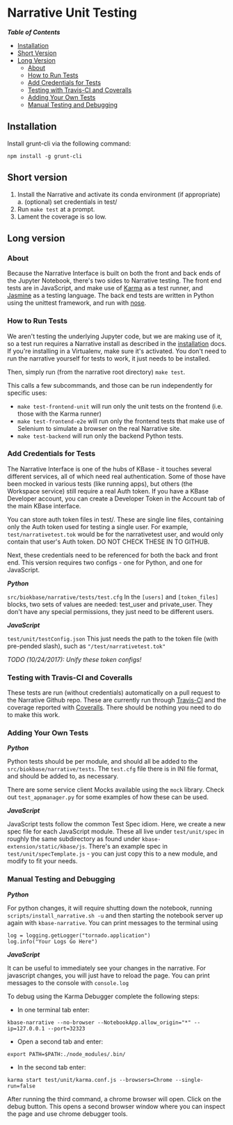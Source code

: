 # Narrative Unit Testing

***Table of Contents***

- [Installation](#installation)
- [Short Version](#short-version)
- [Long Version](#long-version)
  - [About](#about)
  - [How to Run Tests](#how-to-run-tests)
  - [Add Credentials for Tests](#add-credentials-for-tests)
  - [Testing with Travis-CI and Coveralls](#testing-with-travis-ci-and-coveralls)
  - [Adding Your Own Tests](#adding-your-own-tests)
  - [Manual Testing and Debugging](#manual-testing-and-debugging)

## Installation

Install grunt-cli via the following command:

```
npm install -g grunt-cli
```

## Short version

1. Install the Narrative and activate its conda environment (if appropriate)
    a. (optional) set credentials in test/
2. Run `make test` at a prompt.
3. Lament the coverage is so low.

## Long version

### About

Because the Narrative Interface is built on both the front and back ends of the Jupyter Notebook, there's two sides to Narrative testing. The front end tests are in JavaScript, and make use of [Karma](http://karma-runner.github.io/1.0/index.html) as a test runner, and [Jasmine](https://jasmine.github.io/2.0/introduction.html) as a testing language. The back end tests are written in Python using the unittest framework, and run with [nose](http://nose.readthedocs.io/en/latest/).

### How to Run Tests

We aren't testing the underlying Jupyter code, but we are making use of it, so a test run requires a Narrative install as described in the [installation](../install/local_install.md) docs. If you're installing in a Virtualenv, make sure it's activated. You don't need to run the narrative yourself for tests to work, it just needs to be installed.

Then, simply run (from the narrative root directory) `make test`.

This calls a few subcommands, and those can be run independently for specific uses:

- `make test-frontend-unit` will run only the unit tests on the frontend (i.e. those with the Karma runner)
- `make test-frontend-e2e` will run only the frontend tests that make use of Selenium to simulate a browser on the real Narrative site.
- `make test-backend` will run only the backend Python tests.

### Add Credentials for Tests

The Narrative Interface is one of the hubs of KBase - it touches several different services, all of which need real authentication. Some of those have been mocked in various tests (like running apps), but others (the Workspace service) still require a real Auth token. If you have a KBase Developer account, you can create a Developer Token in the Account tab of the main KBase interface.

You can store auth token files in test/. These are single line files, containing only the Auth token used for testing a single user. For example, `test/narrativetest.tok` would be for the narrativetest user, and would only contain that user's Auth token. DO NOT CHECK THESE IN TO GITHUB.

Next, these credentials need to be referenced for both the back and front end. This version requires two configs - one for Python, and one for JavaScript.

***Python***

`src/biokbase/narrative/tests/test.cfg`
In the `[users]` and `[token_files]` blocks, two sets of values are needed: test_user and private_user. They don't have any special permissions, they just need to be different users.

***JavaScript***

`test/unit/testConfig.json`
This just needs the path to the token file (with pre-pended slash), such as `"/test/narrativetest.tok"`

*TODO (10/24/2017): Unify these token configs!*

### Testing with Travis-CI and Coveralls

These tests are run (without credentials) automatically on a pull request to the Narrative Github repo. These are currently run through [Travis-CI](https://travis-ci.org/) and the coverage reported with [Coveralls](https://coveralls.io/). There should be nothing you need to do to make this work.

### Adding Your Own Tests

***Python***

Python tests should be per module, and should all be added to the `src/biokbase/narrative/tests`. The `test.cfg` file there is in INI file format, and should be added to, as necessary.

There are some service client Mocks available using the `mock` library. Check out `test_appmanager.py` for some examples of how these can be used.

***JavaScript***

JavaScript tests follow the common Test Spec idiom. Here, we create a new spec file for each JavaScript module. These all live under `test/unit/spec` in roughly the same subdirectory as found under `kbase-extension/static/kbase/js`. There's an example spec in `test/unit/specTemplate.js` - you can just copy this to a new module, and modify to fit your needs.

### Manual Testing and Debugging

***Python***

For python changes, it will require shutting down the notebook, running `scripts/install_narrative.sh -u` and then starting the notebook server up again with `kbase-narrative`. You can print messages to the terminal using

```
log = logging.getLogger("tornado.application")
log.info("Your Logs Go Here")
```

***JavaScript***

It can be useful to immediately see your changes in the narrative. For javascript changes, you will just have to reload the page. You can print messages to the console with `console.log`

To debug using the Karma Debugger complete the following steps:

- In one terminal tab enter:

```
kbase-narrative --no-browser --NotebookApp.allow_origin="*" --ip=127.0.0.1 --port=32323
```

- Open a second tab and enter:

```
export PATH=$PATH:./node_modules/.bin/
```

- In the second tab enter:

```
karma start test/unit/karma.conf.js --browsers=Chrome --single-run=false
```

After running the third command, a chrome browser will open. Click on the debug button. This opens a second browser window where you can inspect the page and use chrome debugger tools.

